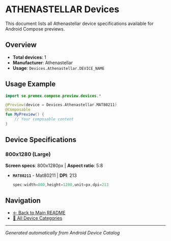 # ATHENASTELLAR Devices

This document lists all Athenastellar device specifications available for Android Compose previews.

## Overview

- **Total devices**: 1
- **Manufacturer**: Athenastellar
- **Usage**: `Devices.Athenastellar.DEVICE_NAME`

## Usage Example

```kotlin
import se.premex.compose.preview.devices.*

@Preview(device = Devices.Athenastellar.MAT80211)
@Composable
fun MyPreview() {
    // Your composable content
}
```

## Device Specifications

### 800x1280 (Large)

**Screen specs**: 800x1280px | **Aspect ratio**: 5:8

- **`MAT80211`** - Mat80211 | **DPI**: 213
  ```kotlin
  spec:width=800,height=1280,unit=px,dpi=213
  ```

## Navigation

- [← Back to Main README](../../README.md)
- [📱 All Device Categories](../README.md)

---
*Generated automatically from Android Device Catalog*
